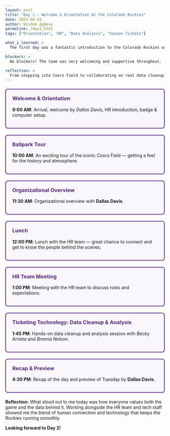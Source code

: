 ```yaml
---
layout: post
title: "Day 1 – Welcome & Orientation at the Colorado Rockies"
date: 2025-06-23
author: Wisdom Agbeve
permalink: /day1.html
tags: ["Orientation", "HR", "Data Analysis", "Season Tickets"]

what_i_learned: >
  The first day was a fantastic introduction to the Colorado Rockies organization. I got to meet the HR team, tour Coors Field, and dive into ticketing data analysis.

blockers: >
  No blockers! The team was very welcoming and supportive throughout.

reflection: >
  From stepping into Coors Field to collaborating on real data cleanup tasks, this day was full of learning and excitement. The culture here combines tradition and innovation, making baseball more than just a game.
---
```


<style>
.highlight-box {
  border: 2px solid #5a2a83;
  border-radius: 8px;
  padding: 18px 20px;
  margin: 20px 0;
  background-color: #f9f6fc;
  transition: background-color 0.3s ease, transform 0.3s ease;
  box-shadow: 0 2px 5px rgba(90, 42, 131, 0.1);
}
.highlight-box:hover {
  background-color: #e0d9f5;
  cursor: pointer;
  transform: translateY(-5px);
  box-shadow: 0 6px 15px rgba(90, 42, 131, 0.3);
}
.highlight-box h3 {
  margin-top: 0;
  color: #5a2a83;
}
</style>

<div class="highlight-box" title="Meet the welcoming HR team!">
  <h3>Welcome & Orientation</h3>
  <p><strong>9:00 AM</strong>: Arrival, welcome by <em>Dallas Davis</em>, HR introduction, badge & computer setup.</p>
</div>

<div class="highlight-box" title="Exploring Coors Field!">
  <h3>Ballpark Tour</h3>
  <p><strong>10:00 AM</strong>: An exciting tour of the iconic Coors Field — getting a feel for the history and atmosphere.</p>
</div>

<div class="highlight-box" title="Organizational Overview">
  <h3>Organizational Overview</h3>
  <p><strong>11:30 AM</strong>: Organizational overview with <strong>Dallas Davis</strong>.</p>
</div>

<div class="highlight-box" title="Lunch with HR Team">
  <h3>Lunch</h3>
  <p><strong>12:00 PM</strong>: Lunch with the HR team — great chance to connect and get to know the people behind the scenes.</p>
</div>

<div class="highlight-box" title="HR Team Meeting">
  <h3>HR Team Meeting</h3>
  <p><strong>1:00 PM</strong>: Meeting with the HR team to discuss roles and expectations.</p>
</div>

<div class="highlight-box" title="Ticketing Technology Session">
  <h3>Ticketing Technology: Data Cleanup & Analysis</h3>
  <p><strong>1:45 PM</strong>: Hands-on data cleanup and analysis session with <em>Becky Arrieta</em> and <em>Brenna Nelson</em>.</p>
</div>

<div class="highlight-box" title="Day 1 Recap and Preview">
  <h3>Recap & Preview</h3>
  <p><strong>4:30 PM</strong>: Recap of the day and preview of Tuesday by <strong>Dallas Davis</strong>.</p>
</div>

<p><strong>Reflection:</strong> What stood out to me today was how everyone values both the game and the data behind it. Working alongside the HR team and tech staff showed me the blend of human connection and technology that keeps the Rockies running smoothly.</p>

<p><strong>Looking forward to Day 2!</strong></p>

